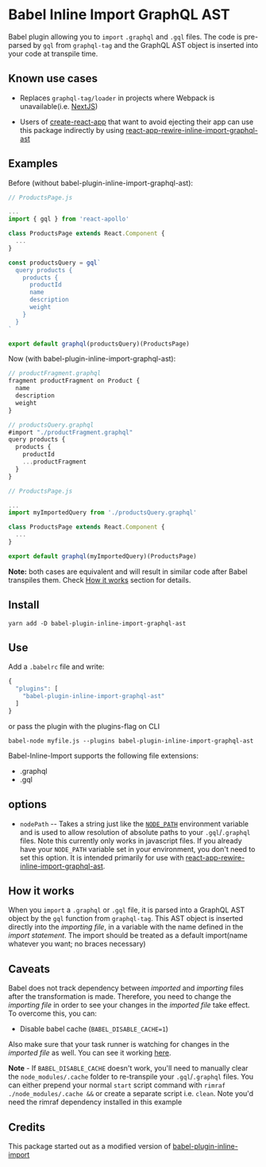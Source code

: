 # Babel Inline Import GraphQL AST

Babel plugin allowing you to `import` `.graphql` and `.gql` files. The code is pre-parsed by `gql` from `graphql-tag` and the GraphQL AST object is inserted into your code at transpile time.

## Known use cases

* Replaces `graphql-tag/loader` in projects where Webpack is unavailable(i.e. [NextJS](https://github.com/zeit/next.js/))

* Users of [create-react-app](https://github.com/facebook/create-react-app/) that want to avoid ejecting their app can use this package indirectly by using [react-app-rewire-inline-import-graphql-ast](https://github.com/detrohutt/react-app-rewire-inline-import-graphql-ast)

## Examples

Before (without babel-plugin-inline-import-graphql-ast):

```javascript
// ProductsPage.js

...
import { gql } from 'react-apollo'

class ProductsPage extends React.Component {
  ...
}

const productsQuery = gql`
  query products {
    products {
      productId
      name
      description
      weight
    }
  }
`

export default graphql(productsQuery)(ProductsPage)
```

Now (with babel-plugin-inline-import-graphql-ast):

```javascript
// productFragment.graphql
fragment productFragment on Product {
  name
  description
  weight
}

// productsQuery.graphql
#import "./productFragment.graphql"
query products {
  products {
    productId
    ...productFragment
  }
}

// ProductsPage.js

...
import myImportedQuery from './productsQuery.graphql'

class ProductsPage extends React.Component {
  ...
}

export default graphql(myImportedQuery)(ProductsPage)
```

**Note:** both cases are equivalent and will result in similar code after Babel transpiles them. Check [How it works](#how-it-works) section for details.

## Install

```
yarn add -D babel-plugin-inline-import-graphql-ast
```

## Use

Add a `.babelrc` file and write:

```javascript
{
  "plugins": [
    "babel-plugin-inline-import-graphql-ast"
  ]
}
```

or pass the plugin with the plugins-flag on CLI

```
babel-node myfile.js --plugins babel-plugin-inline-import-graphql-ast
```

Babel-Inline-Import supports the following file extensions:

* .graphql
* .gql

## options

* `nodePath` -- Takes a string just like the [`NODE_PATH`](https://nodejs.org/api/modules.html#modules_loading_from_the_global_folders) environment variable and is used to allow resolution of absolute paths to your `.gql`/`.graphql` files. Note this currently only works in javascript files. If you already have your `NODE_PATH` variable set in your environment, you don't need to set this option. It is intended primarily for use with [react-app-rewire-inline-import-graphql-ast](https://github.com/detrohutt/react-app-rewire-inline-import-graphql-ast).

## How it works

When you `import` a `.graphql` or `.gql` file, it is parsed into a GraphQL AST object by the `gql` function from `graphql-tag`. This AST object is inserted directly into the _importing file_, in a variable with the name defined in the _import statement_. The import should be treated as a default import(name whatever you want; no braces necessary)

## Caveats

Babel does not track dependency between _imported_ and _importing_ files after the transformation is made. Therefore, you need to change the _importing file_ in order to see your changes in the _imported file_ take effect. To overcome this, you can:

* Disable babel cache (`BABEL_DISABLE_CACHE=1`)

Also make sure that your task runner is watching for changes in the _imported file_ as well. You can see it working [here](https://github.com/Quadric/perfect-graphql-starter/blob/master/nodemon.json).

**Note** - If `BABEL_DISABLE_CACHE` doesn't work, you'll need to manually clear the `node_modules/.cache` folder to re-transpile your `.gql`/`.graphql` files. You can either prepend your normal `start` script command with `rimraf ./node_modules/.cache &&` or create a separate script i.e. `clean`. Note you'd need the rimraf dependency installed in this example

## Credits

This package started out as a modified version of [babel-plugin-inline-import](https://www.npmjs.com/package/babel-plugin-inline-import)

